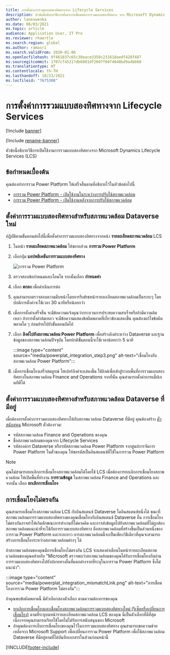```yaml
---
title: การตั้งค่าการรวมแบบสองทิศทางจาก Lifecycle Services
description: หัวข้อนี้อธิบายวิธีการตั้งค่าการเชื่อมต่อการรวมแบบสองทิศทาง จาก Microsoft Dynamics Lifecycle Services (LCS)
author: laneswenka
ms.date: 08/03/2021
ms.topic: article
audience: Application User, IT Pro
ms.reviewer: rhaertle
ms.search.region: global
ms.author: ramasri
ms.search.validFrom: 2020-01-06
ms.openlocfilehash: 9f461837c65c30eace3358c231618aedf428f487
ms.sourcegitcommit: 1707cf45217db6801df260ff60f4648bd9a4bb68
ms.translationtype: HT
ms.contentlocale: th-TH
ms.lasthandoff: 10/23/2021
ms.locfileid: "7675308"
---
```

# <a name="dual-write-setup-from-lifecycle-services"></a>การตั้งค่าการรวมแบบสองทิศทางจาก Lifecycle Services

[!include [banner](../../includes/banner.md)]

[!include [rename-banner](~/includes/cc-data-platform-banner.md)]

หัวข้อนี้อธิบายวิธีการเปิดใช้งานการรวมแบบสองทิศทางจาก Microsoft Dynamics Lifecycle Services (LCS)

## <a name="prerequisites"></a>ข้อกำหนดเบื้องต้น

คุณต้องทำการรวม Power Platform ให้เสร็จสิ้นตามที่อธิบายไว้ในหัวข้อต่อไปนี้

+ [การรวม Power Platform - เปิดใช้งานในระหว่างการปรับใช้สภาพแวดล้อม](../../power-platform/enable-power-platform-integration.md#enable-during-deploy)
+ [การรวม Power Platform - เปิดใช้งานหลังจากการปรับใช้สภาพแวดล้อม](../../power-platform/enable-power-platform-integration.md#enable-after-deploy)

## <a name="set-up-dual-write-for-new-dataverse-environments"></a>ตั้งค่าการรวมแบบสองทิศทางสำหรับสภาพแวดล้อม Dataverse ใหม่

ปฏิบัติตามขั้นตอนต่อไปนี้เพื่อตั้งค่าการรวมแบบสองทิศทางจากหน้า **รายละเอียดสภาพแวดล้อม** LCS

1. ในหน้า **รายละเอียดสภาพแวดล้อม** ให้ขยายส่วน **การรวม Power Platform**

2. เลือกปุ่ม **แอปพลิเคชันการรวมแบบสองทิศทาง**

    ![การรวม Power Platform](media/powerplat_integration_step2.png)

3. ตรวจสอบข้อกำหนดและเงื่อนไข จากนั้นเลือก **กำหนดค่า**

4. เลือก **ตกลง** เพื่อดำเนินการต่อ

5. คุณสามารถตรวจสอบความคืบหน้าโดยการรีเฟรชหน้ารายละเอียดสภาพแวดล้อมเป็นระยะๆ โดยปกติการตั้งค่าจะใช้เวลา 30 นาทีหรือน้อยกว่า  

6. เมื่อการตั้งค่าเสร็จสิ้น จะมีข้อความแจ้งคุณว่ากระบวนการประสบความสาเร็จหรือถ้ามีความล้มเหลว ถ้าการตั้งค่าล้มเหลว จะมีข้อความแสดงข้อผิดพลาดที่เกี่ยวข้องแสดงขึ้น คุณต้องแก้ไขข้อผิดพลาดใด ๆ ก่อนย้ายไปยังขั้นตอนถัดไป

7. เลือก **ลิงค์ไปยังสภาพแวดล้อม Power Platform** เพื่อสร้างลิงค์ระหว่าง Dataverse และฐานข้อมูลของสภาพแวดล้อมปัจจุบัน โดยปกติขั้นตอนนี้จะใช้เวลาน้อยกว่า 5 นาที

    :::image type="content" source="media/powerplat_integration_step3.png" alt-text="เชื่อมโยงกับสภาพแวดล้อม Power Platform":::

8. เมื่อการเชื่อมโยงเสร็จสมบูรณ์ ไฮเปอร์ลิงค์จะแสดงขึ้น ใช้ลิงค์เพื่อเข้าสู่ระบบพื้นที่การรวมแบบสองทิศทางในสภาพแวดล้อม Finance and Operations จากที่นั่น คุณสามารถตั้งค่าการแม็ปเอนทิตีได้

## <a name="set-up-dual-write-for-an-existing-dataverse-environment"></a>ตั้งค่าการรวมแบบสองทิศทางสำหรับสภาพแวดล้อม Dataverse ที่มีอยู่

เมื่อต้องการตั้งค่าการรวมแบบสองทิศทางให้กับสภาพแวดล้อม Dataverse ที่มีอยู่ คุณต้องสร้าง [ตั๋วสนับสนุน](../../lifecycle-services/lcs-support.md) Microsoft ตั๋วต้องรวม:

+ รหัสสภาพแวดล้อม Finance and Operations ของคุณ
+ ชื่อสภาพแวดล้อมของคุณจาก Lifecycle Services
+ รหัสองค์กร Dataverse หรือรหัสสภาพแวดล้อม Power Platform จากศูนย์การจัดการ Power Platform ในตั๋วของคุณ ให้ขอรหัสเป็นอินสแตนซ์ที่ใช้ในการรวม Power Platform

> [!NOTE]
> คุณไม่สามารถยกเลิกการเชื่อมโยงสภาพแวดล้อมได้โดยใช้ LCS เมื่อต้องการยกเลิกการเชื่อมโยงสภาพแวดล้อม ให้เปิดพื้นที่ทำงาน **การรวมข้อมูล** ในสภาพแวดล้อม Finance and Operations และจากนั้น เลือก **ยกเลิกการเชื่อมโยง**

## <a name="linking-mismatch"></a>การเชื่อมโยงไม่ตรงกัน

คุณสามารถเชื่อมโยงสภาพแวดล้อม LCS กับอินสแตนซ์ Dataverse ใดอินสแตนซ์หนึ่งได้ ขณะที่สภาพแวดล้อมการรวมแบบสองทิศทางของคุณเชื่อมโยงกับอินสแตนซ์ Dataverse อื่น การเชื่อมโยงไม่ตรงกันอาจทําให้เกิดลักษณะการทํางานที่ไม่คาดคิด และอาจส่งข้อมูลไปยังสภาพแวดล้อมที่ไม่ถูกต้อง สภาพแวดล้อมแนะนำที่จะใช้กับการรวมแบบสองทิศทาง คือสภาพแวดล้อมที่สร้างขึ้นเป็นส่วนหนึ่งของการรวม Power Platform และระยะยาว การสภาพแวดล้อมนี้จะเป็นเพียงวิธีเดียวที่คุณจะสามารถสร้างการเชื่อมโยงระหว่างสภาพแวดล้อมต่างๆ ได้

ถ้าสภาพแวดล้อมของคุณมีการเชื่อมโยงไม่ตรงกัน LCS จะแสดงคําเตือนในหน้ารายละเอียดสภาพแวดล้อมของคุณคล้ายกับ "Microsoft ตรวจพบว่าสภาพแวดล้อมของคุณได้รับการเชื่อมโยงกับผ่านการรวมแบบสองทิศทางไปยังปลายทางอื่นที่แตกต่างจากที่ระบุในการรวม Power Platform ซึ่งไม่แนะนำ":

:::image type="content" source="media/powerplat_integration_mismatchLink.png" alt-text="การเชื่อมโยงการรวม Power Platform ไม่ตรงกัน":::

ถ้าคุณพบข้อผิดพลาดนี้ มีตัวเลือกสองตัวเลือก ตามความต้องการของคุณ

+ [ยกเลิกการเชื่อมโยงและเชื่อมโยงสภาพแวดล้อมการรวมแบบสองทิศทางใหม่ (รีเซ็ตหรือเปลี่ยนการเชื่อมโยง)](relink-environments.md#scenario-reset-or-change-linking) ตามที่ระบุบนหน้ารายละเอียดสภาพแวดล้อม LCS ของคุณ นี่เป็นตัวเลือกที่ดีที่สุด เนื่องจากคุณสามารถเรียกใช้โดยไม่ได้รับการสนับสนุนของ Microsoft  
+ ถ้าคุณต้องการเก็บการเชื่อมโยงของคุณไว้ในการรวมแบบสองทิศทาง คุณสามารถขอความช่วยเหลือจาก Microsoft Support เพื่อเปลี่ยนการรวม Power Platform เพื่อใช้สภาพแวดล้อม Dataverse ที่มีอยู่ตามที่ได้บันทึกเอกสารในส่วนก่อนหน้านี้  

[!INCLUDE[footer-include](../../../../includes/footer-banner.md)]

